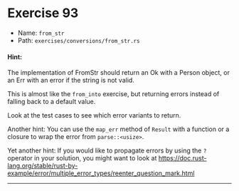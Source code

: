 # Exercise 93

- Name: ```from_str```
- Path: ```exercises/conversions/from_str.rs```
#### Hint: 

The implementation of FromStr should return an Ok with a Person object,
or an Err with an error if the string is not valid.

This is almost like the `from_into` exercise, but returning errors instead
of falling back to a default value.

Look at the test cases to see which error variants to return.

Another hint: You can use the `map_err` method of `Result` with a function
or a closure to wrap the error from `parse::<usize>`.

Yet another hint: If you would like to propagate errors by using the `?`
operator in your solution, you might want to look at
https://doc.rust-lang.org/stable/rust-by-example/error/multiple_error_types/reenter_question_mark.html



---



